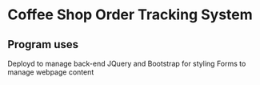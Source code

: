 # Coffee Shop Order Tracking System

## Program uses
Deployd to manage back-end
JQuery and Bootstrap for styling
Forms to manage webpage content
